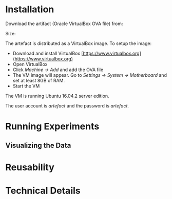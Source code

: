 # Installation

Download the artifact (Oracle VirtualBox OVA file) from: 

Size: 

The artefact is distributed as a VirtualBox image. To setup the image:
  
  - Download and install VirtualBox [https://www.virtualbox.org](https://www.virtualbox.org)
  - Open VirtualBox 
  - Click *Machine → Add* and add the OVA file
  - The VM image will appear. Go to *Settings → System → Motherboard* and set at least 8GB of RAM.
  - Start the VM

The VM is running Ubuntu 16.04.2 server edition.

The user account is *artefact* and the password is *artefact*.

# Running Experiments

## Visualizing the Data

# Reusability

# Technical Details
